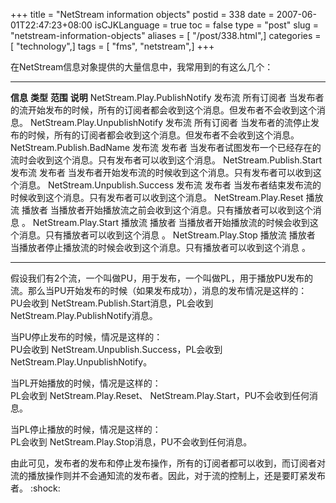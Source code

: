 +++
title = "NetStream information objects"
postid = 338
date = 2007-06-01T22:47:23+08:00
isCJKLanguage = true
toc = false
type = "post"
slug = "netstream-information-objects"
aliases = [ "/post/338.html",]
categories = [ "technology",]
tags = [ "fms", "netstream",]
+++


在NetStream信息对象提供的大量信息中，我常用到的有这么几个：

  -------------------------------- ---------- ------------ --------------------------------------------------------------------------------------
  **信息**                         **类型**   **范围**     **说明**
  NetStream.Play.PublishNotify     发布流     所有订阅者   当发布者的流开始发布的时候，所有的订阅者都会收到这个消息。但发布者不会收到这个消息。
  NetStream.Play.UnpublishNotify   发布流     所有订阅者   当发布者的流停止发布的时候，所有的订阅者都会收到这个消息。但发布者不会收到这个消息。
  NetStream.Publish.BadName        发布流     发布者       当发布者试图发布一个已经存在的流时会收到这个消息。只有发布者可以收到这个消息。
  NetStream.Publish.Start          发布流     发布者       当发布者开始发布流的时候收到这个消息。只有发布者可以收到这个消息。
  NetStream.Unpublish.Success      发布流     发布者       当发布者结束发布流的时候收到这个消息。只有发布者可以收到这个消息。
  NetStream.Play.Reset             播放流     播放者       当播放者开始播放流之前会收到这个消息。只有播放者可以收到这个消息 。
  NetStream.Play.Start             播放流     播放者       当播放者开始播放流的时候会收到这个消息。只有播放者可以收到这个消息 。
  NetStream.Play.Stop              播放流     播放者       当播放者停止播放流的时候会收到这个消息。只有播放者可以收到这个消息 。
  -------------------------------- ---------- ------------ --------------------------------------------------------------------------------------

假设我们有2个流，一个叫做PU，用于发布，一个叫做PL，用于播放PU发布的流。那么当PU开始发布的时候（如果发布成功），消息的发布情况是这样的：  
PU会收到 NetStream.Publish.Start消息，PL会收到
NetStream.Play.PublishNotify消息。

当PU停止发布的时候，情况是这样的：  
PU会收到 NetStream.Unpublish.Success，PL会收到
NetStream.Play.UnpublishNotify。

当PL开始播放的时候，情况是这样的：  
PL会收到 NetStream.Play.Reset、
NetStream.Play.Start，PU不会收到任何消息。

当PL停止播放的时候，情况是这样的：  
PL会收到 NetStream.Play.Stop消息，PU不会收到任何消息。

由此可见，发布者的发布和停止发布操作，所有的订阅者都可以收到，而订阅者对流的播放操作则并不会通知流的发布者。因此，对于流的控制上，还是要盯紧发布者。
:shock:


